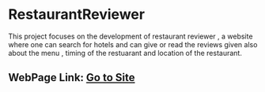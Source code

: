 # RestaurantReviewer


<p>This project focuses on the development of restaurant reviewer , a website where one can search for hotels and can give or read the reviews given also about the menu , timing of the restuarant and location of the restaurant.</p>


<h2>WebPage Link: <a href="https://agile-everglades-67068.herokuapp.com">Go to Site</a></h2>

